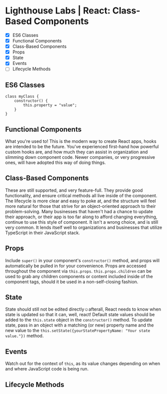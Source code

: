 # Lighthouse Labs | React: Class-Based Components

- [X] ES6 Classes
- [X] Functional Components
- [X] Class-Based Components
- [X] Props
- [X] State
- [X] Events
- [ ] Lifecycle Methods

## ES6 Classes

```
class myClass {
    constructor() {
        this.property = "value";
    }
}
```

## Functional Components

What you're used to! This is the modern way to create React apps, hooks are intended to be the future. You've experienced first-hand how powerful custom hooks are, and how much they can assist in organization and slimming down component code. Newer companies, or very progressive ones, will have adopted this way of doing things.

## Class-Based Components

These are still supported, and very feature-full. They provide good functionality, and ensure critical methods all live inside of the component. The lifecycle is more clear and easy to poke at, and the structure will feel more natural for those that strive for an object-oriented approach to their problem-solving. Many businesses that haven't had a chance to update their approach, or their app is too far along to afford changing everything, continue to use this style of component. It isn't a wrong choice, and is still very common. It lends itself well to organizations and businesses that utilize TypeScript in their JavaScript stack.

## Props

Include `super()` in your component's `constructor()` method, and props will automatically be pulled in for your convenience. Props are accessed throughout the component via `this.props`. `this.props.children` can be used to grab any children components or content included inside of the component tags, should it be used in a non-self-closing fashion.

## State

State should still not be edited directly☺afterall, React needs to know when state is updated so that it can, well, react! Default state values should be added to the `this.state` object in the `constructor()` method. To update state, pass in an object with a matching (or new) property name and the new value to the `this.setState({yourStatePropertyName: "Your state value."})` method.

## Events

Watch out for the context of `this`, as its value changes depending on when and where JavaScript code is being run.

## Lifecycle Methods


